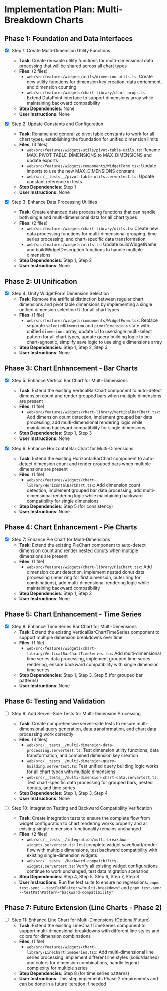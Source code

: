 # Implementation Plan: Multi-Breakdown Charts

## Phase 1: Foundation and Data Interfaces

- [x] Step 1: Create Multi-Dimension Utility Functions
  - **Task**: Create reusable utility functions for multi-dimensional data processing that will be shared across all chart types
  - **Files**: (2 files)
    - `web/src/features/widgets/utils/dimension-utils.ts`: Create new utility functions for dimension key creation, data enrichment, and dimension counting
    - `web/src/features/widgets/chart-library/chart-props.ts`: Extend DataPoint interface to support dimensions array while maintaining backward compatibility
  - **Step Dependencies**: None
  - **User Instructions**: None

- [x] Step 2: Update Constants and Configuration
  - **Task**: Rename and generalize pivot table constants to work for all chart types, establishing the foundation for unified dimension limits
  - **Files**: (3 files)
    - `web/src/features/widgets/utils/pivot-table-utils.ts`: Rename MAX_PIVOT_TABLE_DIMENSIONS to MAX_DIMENSIONS and update exports
    - `web/src/features/widgets/components/WidgetForm.tsx`: Update imports to use the new MAX_DIMENSIONS constant
    - `web/src/__tests__/pivot-table-utils.servertest.ts`: Update constant reference in tests
  - **Step Dependencies**: Step 1
  - **User Instructions**: None

- [x] Step 3: Enhance Data Processing Utilities
  - **Task**: Create enhanced data processing functions that can handle both single and multi-dimensional data for all chart types
  - **Files**: (2 files)
    - `web/src/features/widgets/chart-library/utils.ts`: Create new data processing functions for multi-dimensional grouping, time series processing, and chart-specific data transformation
    - `web/src/features/widgets/utils.ts`: Update buildWidgetName and buildWidgetDescription functions to handle multiple dimensions
  - **Step Dependencies**: Step 1, Step 2
  - **User Instructions**: None

## Phase 2: UI Unification

- [x] Step 4: Unify WidgetForm Dimension Selection
  - **Task**: Remove the artificial distinction between regular chart dimensions and pivot table dimensions by implementing a single unified dimension selection UI for all chart types
  - **Files**: (1 file)
    - `web/src/features/widgets/components/WidgetForm.tsx`: Replace separate `selectedDimension` and `pivotDimensions` state with unified `dimensions` array, update UI to use single multi-select pattern for all chart types, update query building logic to be chart-agnostic, simplify save logic to use single dimensions array
  - **Step Dependencies**: Step 1, Step 2, Step 3
  - **User Instructions**: None

## Phase 3: Chart Enhancement - Bar Charts

- [x] Step 5: Enhance Vertical Bar Chart for Multi-Dimensions
  - **Task**: Extend the existing VerticalBarChart component to auto-detect dimension count and render grouped bars when multiple dimensions are present
  - **Files**: (1 file)
    - `web/src/features/widgets/chart-library/VerticalBarChart.tsx`: Add dimension count detection, implement grouped bar data processing, add multi-dimensional rendering logic while maintaining backward compatibility for single dimensions
  - **Step Dependencies**: Step 1, Step 3
  - **User Instructions**: None

- [x] Step 6: Enhance Horizontal Bar Chart for Multi-Dimensions
  - **Task**: Extend the existing HorizontalBarChart component to auto-detect dimension count and render grouped bars when multiple dimensions are present
  - **Files**: (1 file)
    - `web/src/features/widgets/chart-library/HorizontalBarChart.tsx`: Add dimension count detection, implement grouped bar data processing, add multi-dimensional rendering logic while maintaining backward compatibility for single dimensions
  - **Step Dependencies**: Step 5 (for consistency)
  - **User Instructions**: None

## Phase 4: Chart Enhancement - Pie Charts

- [x] Step 7: Enhance Pie Chart for Multi-Dimensions
  - **Task**: Extend the existing PieChart component to auto-detect dimension count and render nested donuts when multiple dimensions are present
  - **Files**: (1 file)
    - `web/src/features/widgets/chart-library/PieChart.tsx`: Add dimension count detection, implement nested donut data processing (inner ring for first dimension, outer ring for combinations), add multi-dimensional rendering logic while maintaining backward compatibility
  - **Step Dependencies**: Step 1, Step 3
  - **User Instructions**: None

## Phase 5: Chart Enhancement - Time Series

- [x] Step 8: Enhance Time Series Bar Chart for Multi-Dimensions
  - **Task**: Extend the existing VerticalBarChartTimeSeries component to support multiple dimension breakdowns over time
  - **Files**: (1 file)
    - `web/src/features/widgets/chart-library/VerticalBarChartTimeSeries.tsx`: Add multi-dimensional time series data processing, implement grouped time series rendering, ensure backward compatibility with single dimension time series
  - **Step Dependencies**: Step 1, Step 3, Step 5 (for grouped bar patterns)
  - **User Instructions**: None

## Phase 6: Testing and Validation

- [ ] Step 9: Add Server-Side Tests for Multi-Dimension Processing
  - **Task**: Create comprehensive server-side tests to ensure multi-dimensional query generation, data transformation, and chart data processing work correctly
  - **Files**: (3 files)
    - `web/src/__tests__/multi-dimension-data-processing.servertest.ts`: Test dimension utility functions, data transformation, and combined dimension key creation
    - `web/src/__tests__/multi-dimension-query-building.servertest.ts`: Test unified query building logic works for all chart types with multiple dimensions
    - `web/src/__tests__/multi-dimension-chart-data.servertest.ts`: Test chart-specific data processing for grouped bars, nested donuts, and time series
  - **Step Dependencies**: Step 1, Step 3, Step 4
  - **User Instructions**: None

- [ ] Step 10: Integration Testing and Backward Compatibility Verification
  - **Task**: Create integration tests to ensure the complete flow from widget configuration to chart rendering works properly and all existing single-dimension functionality remains unchanged
  - **Files**: (2 files)
    - `web/src/__tests__/integration/multi-breakdown-widgets.servertest.ts`: Test complete widget save/load/render flow with multiple dimensions, test backward compatibility with existing single-dimension widgets
    - `web/src/__tests__/backward-compatibility-widgets.servertest.ts`: Verify all existing widget configurations continue to work unchanged, test data migration scenarios
  - **Step Dependencies**: Step 4, Step 5, Step 6, Step 7, Step 8
  - **User Instructions**: Run the test suite to ensure no regressions: `pnpm test-sync --testPathPattern="multi-breakdown"` and `pnpm test-sync --testPathPattern="backward-compatibility"`

## Phase 7: Future Extension (Line Charts - Phase 2)

- [ ] Step 11: Enhance Line Chart for Multi-Dimensions (Optional/Future)
  - **Task**: Extend the existing LineChartTimeSeries component to support multi-dimensional breakdowns with different line styles and colors for dimension combinations
  - **Files**: (1 file)
    - `web/src/features/widgets/chart-library/LineChartTimeSeries.tsx`: Add multi-dimensional line series processing, implement different line styles (solid/dashed) and colors for dimension combinations, handle legend complexity for multiple series
  - **Step Dependencies**: Step 8 (for time series patterns)
  - **User Instructions**: This step implements Phase 2 requirements and can be done in a future iteration if needed
